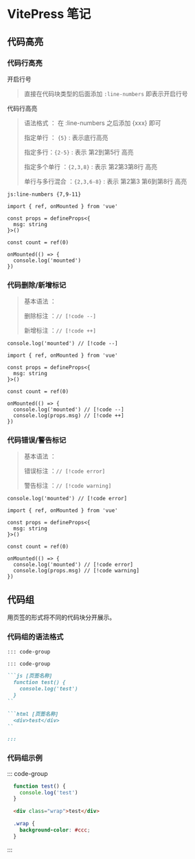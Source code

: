 # VitePress 笔记


## 代码高亮


### 代码行高亮

开启行号

> 直接在代码块类型的后面添加 `:line-numbers` 即表示开启行号

代码行高亮

> 语法格式 ： 在 :line-numbers 之后添加 {xxx} 即可
>
> 指定单行 ： `{5}` : 表示底行高亮
>
> 指定多行：`{2-5}` : 表示 第2到第5行 高亮
>
> 指定多个单行 ：`{2,3,8}` : 表示 第2第3第8行 高亮
>
> 单行与多行混合 ：`{2,3,6-8}` : 表示 第2第3 第6到第8行 高亮


`js:line-numbers {7,9-11}`


```js:line-numbers {7,9-11}
import { ref, onMounted } from 'vue'

const props = defineProps<{
  msg: string
}>()

const count = ref(0)

onMounted(() => {
  console.log('mounted')
})
```

### 代码删除/新增标记


> 基本语法 ：
>
> 删除标注 ：`// [!code --]`
>
> 新增标注 ：`// [!code ++]`


`console.log('mounted') // [!code --]`


```js:line-numbers
import { ref, onMounted } from 'vue'

const props = defineProps<{
  msg: string
}>()

const count = ref(0)

onMounted(() => {
  console.log('mounted') // [!code --]
  console.log(props.msg) // [!code ++]
})
```


### 代码错误/警告标记

> 基本语法 ：
>
> 错误标注 ：`// [!code error]`
>
> 警告标注 ：`// [!code warning]`


`console.log('mounted') // [!code error]`


```js:line-numbers
import { ref, onMounted } from 'vue'

const props = defineProps<{
  msg: string
}>()

const count = ref(0)

onMounted(() => {
  console.log('mounted') // [!code error]
  console.log(props.msg) // [!code warning]
})
```


## 代码组

用页签的形式将不同的代码块分开展示。

### 代码组的语法格式

`::: code-group`

```markdown
::: code-group

```js [页签名称]
  function test() {
    console.log('test')
  }
``

```html [页签名称]
  <div>test</div>
``

:::
```

### 代码组示例

::: code-group

```js [JavaScript]
  function test() {
    console.log('test')
  }
```

```html [HTML]
  <div class="wrap">test</div>
```

```css [CSS]
  .wrap {
    background-color: #ccc;
  }
```

:::



